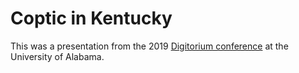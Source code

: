 # Coptic in Kentucky

This was a presentation from the 2019 [Digitorium conference](https://adhc.lib.ua.edu/digitorium/) at the University of Alabama.

